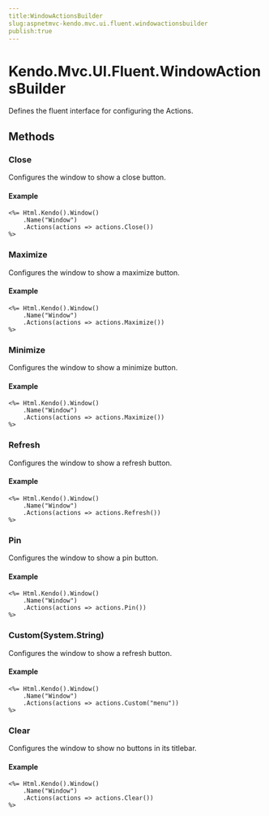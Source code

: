 ```yaml
---
title:WindowActionsBuilder
slug:aspnetmvc-kendo.mvc.ui.fluent.windowactionsbuilder
publish:true
---
```


# Kendo.Mvc.UI.Fluent.WindowActionsBuilder
Defines the fluent interface for configuring the Actions.



## Methods

### Close
Configures the window to show a close button.


#### Example

    <%= Html.Kendo().Window()
        .Name("Window")
        .Actions(actions => actions.Close())
    %>
        




### Maximize
Configures the window to show a maximize button.


#### Example

    <%= Html.Kendo().Window()
        .Name("Window")
        .Actions(actions => actions.Maximize())
    %>
        




### Minimize
Configures the window to show a minimize button.


#### Example

    <%= Html.Kendo().Window()
        .Name("Window")
        .Actions(actions => actions.Maximize())
    %>
        




### Refresh
Configures the window to show a refresh button.


#### Example

    <%= Html.Kendo().Window()
        .Name("Window")
        .Actions(actions => actions.Refresh())
    %>
        




### Pin
Configures the window to show a pin button.


#### Example

    <%= Html.Kendo().Window()
        .Name("Window")
        .Actions(actions => actions.Pin())
    %>
        




### Custom(System.String)
Configures the window to show a refresh button.


#### Example

    <%= Html.Kendo().Window()
        .Name("Window")
        .Actions(actions => actions.Custom("menu"))
    %>
        




### Clear
Configures the window to show no buttons in its titlebar.


#### Example

    <%= Html.Kendo().Window()
        .Name("Window")
        .Actions(actions => actions.Clear())
    %>
        





